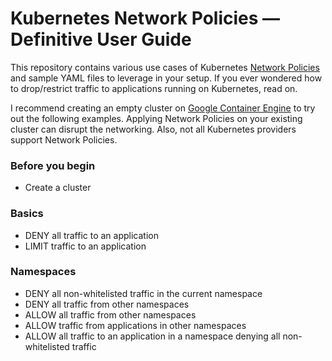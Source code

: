 # Kubernetes Network Policies &mdash; Definitive User Guide

This repository contains various use cases of Kubernetes
[Network Policies](https://kubernetes.io/docs/concepts/services-networking/network-policies/)
and sample YAML files to leverage in your setup. If you ever wondered
how to drop/restrict traffic to applications running on Kubernetes, read on.

I recommend creating an empty cluster on [Google Container Engine](https://cloud.google.com/container-engine)
to try out the following examples. Applying Network Policies on your existing cluster can disrupt
the networking. Also, not all Kubernetes providers support Network Policies.

### Before you begin
- Create a cluster

### Basics

- DENY all traffic to an application
- LIMIT traffic to an application

### Namespaces

- DENY all non-whitelisted traffic in the current namespace
- DENY all traffic from other namespaces
- ALLOW all traffic from other namespaces
- ALLOW traffic from applications in other namespaces
- ALLOW all traffic to an application in a namespace denying all non-whitelisted traffic
